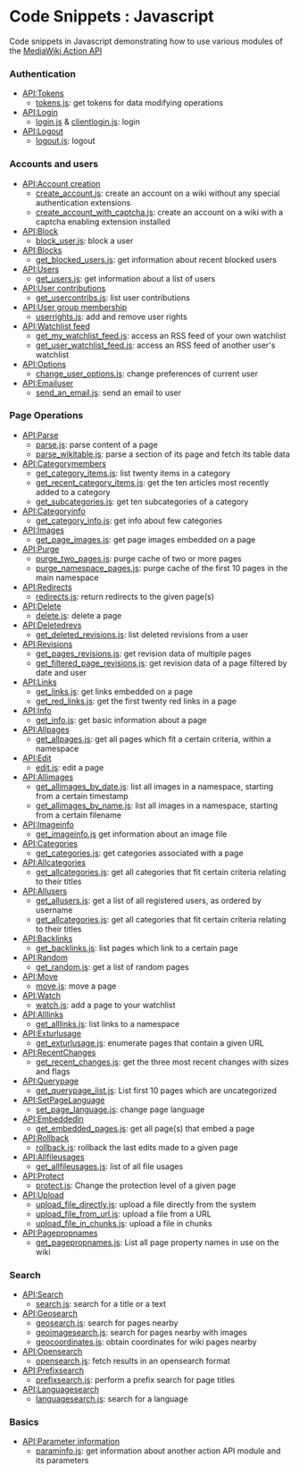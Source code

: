 # Code Snippets : Javascript
Code snippets in Javascript demonstrating how to use various modules of the [MediaWiki Action API](https://www.mediawiki.org/wiki/API:Main_page)

### Authentication
* [API:Tokens](https://www.mediawiki.org/wiki/API:Tokens)
  * [tokens.js](tokens.js): get tokens for data modifying operations
* [API:Login](https://www.mediawiki.org/wiki/API:Login)
  * [login.js](login.js) & [clientlogin.js](clientlogin.js): login
* [API:Logout](https://www.mediawiki.org/wiki/API:Logout)
  * [logout.js](logout.js): logout

### Accounts and users 
* [API:Account creation](https://www.mediawiki.org/wiki/API:Account_creation)
  *  [create_account.js](create_account.js): create an account on a wiki without any special authentication extensions
  *  [create_account_with_captcha.js](create_account_with_captcha.js): create an account on a wiki with a captcha enabling extension installed
* [API:Block](https://www.mediawiki.org/wiki/API:Block)
  *  [block_user.js](block_user.js): block a user
* [API:Blocks](https://www.mediawiki.org/wiki/API:Blocks)
  *  [get_blocked_users.js](get_blocked_users.js): get information about recent blocked users
* [API:Users](https://www.mediawiki.org/wiki/API:Users)
  *  [get_users.js](get_users.js): get information about a list of users
* [API:User contributions](https://www.mediawiki.org/wiki/API:User_contributions)
  *  [get_usercontribs.js](get_usercontribs.js): list user contributions
* [API:User group membership](https://www.mediawiki.org/wiki/API:User_group_membership)
  *  [userrights.js](userrights.js): add and remove user rights
* [API:Watchlist feed](https://www.mediawiki.org/wiki/API:Watchlist_feed)
  * [get_my_watchlist_feed.js](get_my_watchlist_feed.js): access an RSS feed of your own watchlist
  * [get_user_watchlist_feed.js](get_user_watchlist_feed.js): access an RSS feed of another user's watchlist
* [API:Options](https://www.mediawiki.org/wiki/API:Options)
  * [change_user_options.js](change_user_options.js): change preferences of current user
* [API:Emailuser](https://www.mediawiki.org/wiki/API:Emailuser)
  *  [send_an_email.js](send_an_email.js): send an email to user

### Page Operations
* [API:Parse](https://www.mediawiki.org/wiki/API:Parse)
  *  [parse.js](parse.js): parse content of a page
  *  [parse_wikitable.js](search.js): parse a section of its page and fetch its table data
* [API:Categorymembers](https://www.mediawiki.org/wiki/API:Categorymembers)
  *  [get_category_items.js](get_category_items.js): list twenty items in a category
  *  [get_recent_category_items.js](get_recent_category_items.js): get the ten articles most recently added to a category
  *  [get_subcategories.js](get_subcategories.js): get ten subcategories of a category
* [API:Categoryinfo](https://www.mediawiki.org/wiki/API:Categoryinfo)
  *  [get_category_info.js](get_category_info.js): get info about few categories
* [API:Images](https://www.mediawiki.org/wiki/API:Images) 
  * [get_page_images.js](get_page_images.js): get page images embedded on a page
* [API:Purge](https://www.mediawiki.org/wiki/API:Purge)
  *  [purge_two_pages.js](purge_two_pages.js): purge cache of two or more pages
  *  [purge_namespace_pages.js](purge_namespace_pages.js): purge cache of the first 10 pages in the main namespace
* [API:Redirects](https://www.mediawiki.org/wiki/API:Redirects)
  *  [redirects.js](redirects.js): return redirects to the given page(s)
* [API:Delete](https://www.mediawiki.org/wiki/API:Delete)
  *  [delete.js](delete.js): delete a page
* [API:Deletedrevs](https://www.mediawiki.org/wiki/API:Deletedrevs)
  *  [get_deleted_revisions.js](get_deleted_revisions.js): list deleted revisions from a user
* [API:Revisions](https://www.mediawiki.org/wiki/API:Revisions)
  *  [get_pages_revisions.js](get_pages_revisions.js): get revision data of multiple pages
  *  [get_filtered_page_revisions.js](get_filtered_page_revisions.js): get revision data of a page filtered by date and user
* [API:Links](https://www.mediawiki.org/wiki/API:Links)
  *  [get_links.js](get_links.js): get links embedded on a page
  *  [get_red_links.js](get_red_links.js): get the first twenty red links in a page
* [API:Info](https://www.mediawiki.org/wiki/API:Info)
  * [get_info.js](get_info.js): get basic information about a page
* [API:Allpages](https://www.mediawiki.org/wiki/API:Allpages)
  * [get_allpages.js](get_allpages.js): get all pages which fit a certain criteria, within a namespace
* [API:Edit](https://www.mediawiki.org/wiki/API:Edit)
  * [edit.js](edit.js): edit a page
* [API:Allimages](https://www.mediawiki.org/wiki/API:Allimages)
  * [get_allimages_by_date.js](get_allimages_by_date.js): list all images in a namespace, starting from a certain timestamp 
  * [get_allimages_by_name.js](get_allimages_by_name.js): list all images in a namespace, starting from a certain filename
* [API:Imageinfo](https://www.mediawiki.org/wiki/API:Imageinfo)
  * [get_imageinfo.js](get_imageinfo.js) get information about an image file
* [API:Categories](https://www.mediawiki.org/wiki/API:Categories)
  * [get_categories.js](get_categories.js): get categories associated with a page
* [API:Allcategories](https://www.mediawiki.org/wiki/API:Allcategories)
  * [get_allcategories.js](get_allcategories.js): get all categories that fit certain criteria relating to their titles
* [API:Allusers](https://www.mediawiki.org/wiki/API:Allusers)
  * [get_allusers.js](get_allusers.js): get a list of all registered users, as ordered by username
  * [get_allcategories.js](get_allcategories.js): get all categories that fit certain criteria relating to their titles
* [API:Backlinks](https://www.mediawiki.org/wiki/API:Backlinks)
  * [get_backlinks.js](get_backlinks.js): list pages which link to a certain page
* [API:Random](https://www.mediawiki.org/wiki/API:Backlinks)
  * [get_random.js](get_random.js): get a list of random pages
* [API:Move](https://www.mediawiki.org/wiki/API:Move)
  * [move.js](move.js): move a page
* [API:Watch](https://www.mediawiki.org/wiki/API:Watch)
  * [watch.js](watch.js): add a page to your watchlist 
* [API:Alllinks](https://www.mediawiki.org/wiki/API:Alllinks)
  * [get_alllinks.js](get_alllinks.js): list links to a namespace
* [API:Exturlusage](https://www.mediawiki.org/wiki/API:Exturlusage)
  * [get_exturlusage.js](get_exturlusage.js): enumerate pages that contain a given URL
* [API:RecentChanges](https://www.mediawiki.org/wiki/API:RecentChanges)
  * [get_recent_changes.js](get_recent_changes.js): get the three most recent changes with sizes and flags
* [API:Querypage](https://www.mediawiki.org/wiki/API:Querypage)
  * [get_querypage_list.js](get_querypage_list.js): List first 10 pages which are uncategorized
* [API:SetPageLanguage](https://www.mediawiki.org/wiki/API:SetPageLanguage)
  *  [set_page_language.js](set_page_language.js): change page language
* [API:Embeddedin](https://www.mediawiki.org/wiki/API:Embeddedin)
  * [get_embedded_pages.js](get_embedded_pages.js): get all page(s) that embed a page
* [API:Rollback](https://www.mediawiki.org/wiki/API:Rollback)
  * [rollback.js](rollback.js): rollback the last edits made to a given page
* [API:Allfileusages](https://www.mediawiki.org/wiki/API:Allfileusages)
  * [get_allfileusages.js](get_allfileusages.js): list of all file usages
* [API:Protect](https://www.mediawiki.org/wiki/API:Protect)
  * [protect.js](protect.js): Change the protection level of a given page
* [API:Upload](https://www.mediawiki.org/wiki/API:Upload)
  * [upload_file_directly.js](upload_file_directly.js): upload a file directly from the system
  * [upload_file_from_url.js](upload_file_from_url.js): upload a file from a URL 
  * [upload_file_in_chunks.js](upload_file_in_chunks.js): upload a file in chunks
* [API:Pagepropnames](https://www.mediawiki.org/wiki/API:Pagepropnames)
  * [get_pagepropnames.js](get_pagepropnames.js): List all page property names in use on the wiki

### Search 
* [API:Search](https://www.mediawiki.org/wiki/API:Search)
  * [search.js](search.js): search for a title or a text
* [API:Geosearch](https://www.mediawiki.org/wiki/API:Geosearch)
  * [geosearch.js](geosearch.js): search for pages nearby
  * [geoimagesearch.js](geoimagesearch.js): search for pages nearby with images
  * [geocoordinates.js](geocoordinates.js): obtain coordinates for wiki pages nearby
* [API:Opensearch](https://www.mediawiki.org/wiki/API:Opensearch)
  * [opensearch.js](opensearch.js): fetch results in an opensearch format
* [API:Prefixsearch](https://www.mediawiki.org/wiki/API:Prefixsearch)
  * [prefixsearch.js](prefixsearch.js): perform a prefix search for page titles
* [API:Languagesearch](https://www.mediawiki.org/wiki/API:Languagesearch)
  * [languagesearch.js](languagesearch.js): search for a language 

### Basics
* [API:Parameter information](https://www.mediawiki.org/wiki/API:Parameter_information)
  * [paraminfo.js](paraminfo.js): get information about another action API module and its parameters

